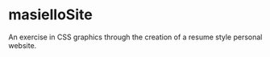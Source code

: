 # masielloSite
An exercise in CSS graphics through the creation of a resume style personal website.
